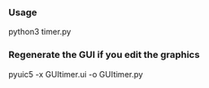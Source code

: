 


### Usage
 python3 timer.py 

### Regenerate the GUI if you edit the graphics
 pyuic5 -x GUItimer.ui -o GUItimer.py 

